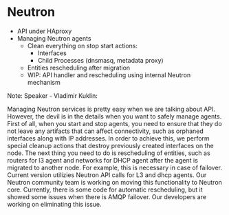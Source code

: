 # Neutron

-	API under HAproxy
-	Managing Neutron agents
	-	Clean everything on stop start actions:
		-	Interfaces
		-	Child Processes (dnsmasq, metadata proxy)
	-	Entities rescheduling after migration
	-	WIP: API handler and rescheduling using internal Neutron mechanism

Note: Speaker - Vladimir Kuklin:

Managing Neutron services is pretty easy when we are talking about API. However, the devil is in the details when you want to safely manage agents. First of all, when you start and stop agents, you need to ensure that they do not leave any artifacts that can affect connectivity, such as orphaned interfaces along with IP addresses. In order to achieve this, we perform special cleanup actions that destroy previously created interfaces on the node. The next thing you need to do is rescheduling of entities, such as routers for l3 agent and networks for DHCP agent after the agent is migrated to another node. For example, this is necessary in case of failover. Current version utilizies Neutron API calls for L3 and dhcp agents. Our Neutron community team is working on moving this functionality to Neutron core. Currently, there is some code for automatic rescheduling, but it showed some issues when there is AMQP failover. Our developers are working on eliminating this issue.
